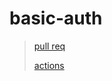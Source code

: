# basic-auth

>
>[pull req](https://github.com/ehabsalhi/basic-auth/pull/1)
>
>[actions](https://github.com/ehabsalhi/basic-auth/actions)
